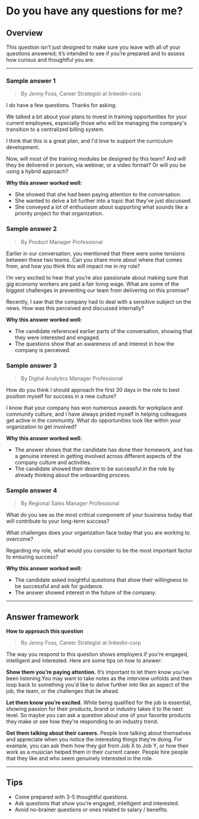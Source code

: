 # Do you have any questions for me?

## Overview
This question isn’t just designed to make sure you leave with all of your questions answered; it’s intended to see if you’re prepared and to assess how curious and thoughtful you are.

---

### Sample answer 1
> By Jenny Foss, Career Strategist at linkedin-corp

I do have a few questions. Thanks for asking.

We talked a bit about your plans to invest in training opportunities for your current employees, especially those who will be managing the company's transition to a centralized billing system.

I think that this is a great plan, and I'd love to support the curriculum development.

Now, will most of the training modules be designed by this team? And will they be delivered in person, via webinar, or a video format? Or will you be using a hybrid approach?

**Why this answer worked well:**

* She showed that she had been paying attention to the conversation.
* She wanted to delve a bit further into a topic that they’ve just discussed.
* She conveyed a lot of enthusiasm about supporting what sounds like a priority project for that organization.

### Sample answer 2
> By Product Manager Professional

Earlier in our conversation, you mentioned that there were some tensions between these two teams. Can you share more about where that comes from, and how you think this will impact me in my role?

I’m very excited to hear that you’re also passionate about making sure that gig economy workers are paid a fair living wage. What are some of the biggest challenges in preventing our team from delivering on this promise?

Recently, I saw that the company had to deal with a sensitive subject on the news. How was this perceived and discussed internally?

**Why this answer worked well:**

* The candidate referenced earlier parts of the conversation, showing that they were interested and engaged.
* The questions show that an awareness of and interest in how the company is perceived.

### Sample answer 3
> By Digital Analytics Manager Professional

How do you think I should approach the first 30 days in the role to best position myself for success in a new culture?

I know that your company has won numerous awards for workplace and community culture, and I have always prided myself in helping colleagues get active in the community. What do opportunities look like within your organization to get involved?

**Why this answer worked well:**

* The answer shows that the candidate has done their homework, and has a genuine interest in getting involved across different aspects of the company culture and activities.
* The candidate showed their desire to be successful in the role by already thinking about the onboarding process.

### Sample answer 4
> By Regional Sales Manager Professional

What do you see as the most critical component of your business today that will contribute to your long-term success?

What challenges does your organization face today that you are working to overcome?

Regarding my role, what would you consider to be the most important factor to ensuring success?

**Why this answer worked well:**

* The candidate asked insightful questions that show their willingness to be successful and ask for guidance.
* The answer showed interest in the future of the company.

---

## Answer framework

**How to approach this question**
> By Jenny Foss, Career Strategist at linkedin-corp

The way you respond to this question shows employers if you're engaged, intelligent and interested. Here are some tips on how to answer:

**Show them you’re paying attention.** It’s important to let them know you’ve been listening.You may want to take notes as the interview unfolds and then loop back to something you'd like to delve further into like an aspect of the job, the team, or the challenges that lie ahead.

**Let them know you’re excited.** While being qualified for the job is essential, showing passion for their products, brand or industry takes it to the next level. So maybe you can ask a question about one of your favorite products they make or see how they're responding to an industry trend.

**Get them talking about their careers.** People love talking about themselves and appreciate when you notice the interesting things they're doing. For example, you can ask them how they got from Job X to Job Y, or how their work as a musician helped them in their current career. People hire people that they like and who seem genuinely interested in the role.

---

## Tips

* Come prepared with 3-5 thoughtful questions.
* Ask questions that show you’re engaged, intelligent and interested.
* Avoid no-brainer questions or ones related to salary / benefits.
